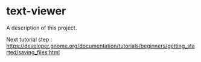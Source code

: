 # text-viewer

A description of this project.

Next tutorial step : https://developer.gnome.org/documentation/tutorials/beginners/getting_started/saving_files.html
